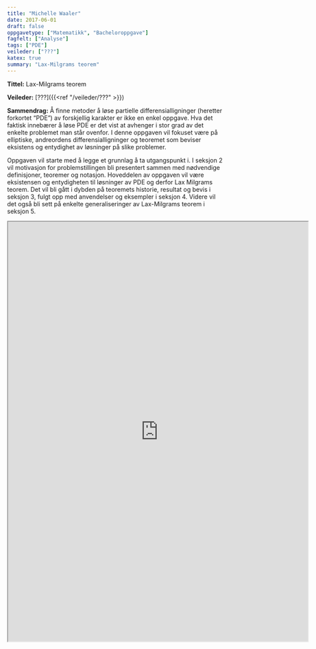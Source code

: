 ```yaml
---
title: "Michelle Waaler"
date: 2017-06-01
draft: false
oppgavetype: ["Matematikk", "Bacheloroppgave"]
fagfelt: ["Analyse"]
tags: ["PDE"]
veileder: ["???"]
katex: true 
summary: "Lax-Milgrams teorem"
---
```


**Tittel:** Lax-Milgrams teorem

**Veileder:** [???]({{<ref "/veileder/???" >}})

**Sammendrag:** Å finne metoder å løse partielle differensialligninger (heretter forkortet “PDE”) av forskjellig karakter er ikke en enkel oppgave. Hva det faktisk innebærer å løse PDE er det vist at avhenger i stor grad av det enkelte problemet man står ovenfor. I denne oppgaven vil fokuset være på elliptiske, andreordens differensialligninger og teoremet som beviser eksistens og entydighet av løsninger på slike problemer.

Oppgaven vil starte med å legge et grunnlag å ta utgangspunkt i. I seksjon 2 vil motivasjon for problemstillingen bli presentert sammen med nødvendige definisjoner, teoremer og notasjon. Hoveddelen av oppgaven vil være eksistensen og entydigheten til løsninger av PDE og derfor Lax Milgrams teorem. Det vil bli gått i dybden på teoremets historie, resultat og bevis i seksjon 3, fulgt opp med anvendelser og eksempler i seksjon 4. Videre vil det også bli sett på enkelte generaliseringer av Lax-Milgrams teorem i seksjon 5.

<iframe src="https://drive.google.com/file/d/1Gpz51AAj5lkX-YIT7WG8bWGKungDkUBG/preview" width="700" height="980" allow="autoplay"></iframe>

